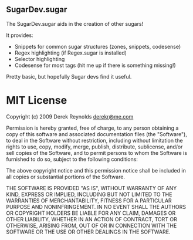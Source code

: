 SugarDev.sugar
--------------

The SugarDev.sugar aids in the creation of other sugars!

It provides:

* Snippets for common sugar structures (zones, snippets, codesense)
* Regex highlighting (if Regex.sugar is installed)
* Selector highlighting
* Codesense for most tags (hit me up if there is something missing!)

Pretty basic, but hopefully Sugar devs find it useful.

MIT License
===========

Copyright (c) 2009 Derek Reynolds <derekr@me.com>

Permission is hereby granted, free of charge, to any person obtaining a copy
of this software and associated documentation files (the "Software"), to deal
in the Software without restriction, including without limitation the rights
to use, copy, modify, merge, publish, distribute, sublicense, and/or sell
copies of the Software, and to permit persons to whom the Software is
furnished to do so, subject to the following conditions:

The above copyright notice and this permission notice shall be included in
all copies or substantial portions of the Software.

THE SOFTWARE IS PROVIDED "AS IS", WITHOUT WARRANTY OF ANY KIND, EXPRESS OR
IMPLIED, INCLUDING BUT NOT LIMITED TO THE WARRANTIES OF MERCHANTABILITY,
FITNESS FOR A PARTICULAR PURPOSE AND NONINFRINGEMENT. IN NO EVENT SHALL THE
AUTHORS OR COPYRIGHT HOLDERS BE LIABLE FOR ANY CLAIM, DAMAGES OR OTHER
LIABILITY, WHETHER IN AN ACTION OF CONTRACT, TORT OR OTHERWISE, ARISING FROM,
OUT OF OR IN CONNECTION WITH THE SOFTWARE OR THE USE OR OTHER DEALINGS IN
THE SOFTWARE.